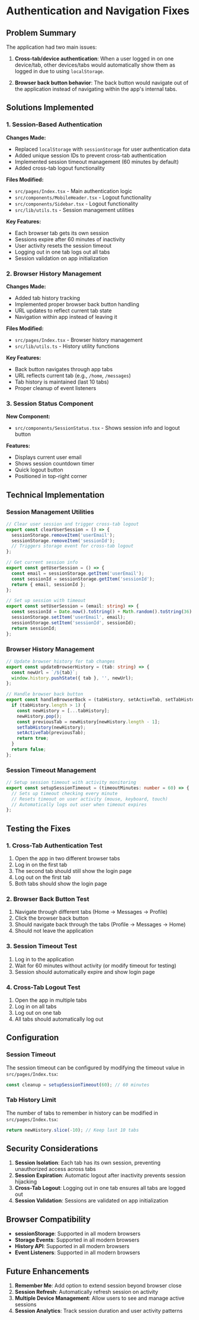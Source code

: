 # Authentication and Navigation Fixes

## Problem Summary

The application had two main issues:

1. **Cross-tab/device authentication**: When a user logged in on one device/tab, other devices/tabs would automatically show them as logged in due to using `localStorage`.

2. **Browser back button behavior**: The back button would navigate out of the application instead of navigating within the app's internal tabs.

## Solutions Implemented

### 1. Session-Based Authentication

**Changes Made:**
- Replaced `localStorage` with `sessionStorage` for user authentication data
- Added unique session IDs to prevent cross-tab authentication
- Implemented session timeout management (60 minutes by default)
- Added cross-tab logout functionality

**Files Modified:**
- `src/pages/Index.tsx` - Main authentication logic
- `src/components/MobileHeader.tsx` - Logout functionality
- `src/components/Sidebar.tsx` - Logout functionality
- `src/lib/utils.ts` - Session management utilities

**Key Features:**
- Each browser tab gets its own session
- Sessions expire after 60 minutes of inactivity
- User activity resets the session timeout
- Logging out in one tab logs out all tabs
- Session validation on app initialization

### 2. Browser History Management

**Changes Made:**
- Added tab history tracking
- Implemented proper browser back button handling
- URL updates to reflect current tab state
- Navigation within app instead of leaving it

**Files Modified:**
- `src/pages/Index.tsx` - Browser history management
- `src/lib/utils.ts` - History utility functions

**Key Features:**
- Back button navigates through app tabs
- URL reflects current tab (e.g., `/home`, `/messages`)
- Tab history is maintained (last 10 tabs)
- Proper cleanup of event listeners

### 3. Session Status Component

**New Component:**
- `src/components/SessionStatus.tsx` - Shows session info and logout button

**Features:**
- Displays current user email
- Shows session countdown timer
- Quick logout button
- Positioned in top-right corner

## Technical Implementation

### Session Management Utilities

```typescript
// Clear user session and trigger cross-tab logout
export const clearUserSession = () => {
  sessionStorage.removeItem('userEmail');
  sessionStorage.removeItem('sessionId');
  // Triggers storage event for cross-tab logout
};

// Get current session info
export const getUserSession = () => {
  const email = sessionStorage.getItem('userEmail');
  const sessionId = sessionStorage.getItem('sessionId');
  return { email, sessionId };
};

// Set up session with timeout
export const setUserSession = (email: string) => {
  const sessionId = Date.now().toString() + Math.random().toString(36).substr(2, 9);
  sessionStorage.setItem('userEmail', email);
  sessionStorage.setItem('sessionId', sessionId);
  return sessionId;
};
```

### Browser History Management

```typescript
// Update browser history for tab changes
export const updateBrowserHistory = (tab: string) => {
  const newUrl = `/${tab}`;
  window.history.pushState({ tab }, '', newUrl);
};

// Handle browser back button
export const handleBrowserBack = (tabHistory, setActiveTab, setTabHistory) => {
  if (tabHistory.length > 1) {
    const newHistory = [...tabHistory];
    newHistory.pop();
    const previousTab = newHistory[newHistory.length - 1];
    setTabHistory(newHistory);
    setActiveTab(previousTab);
    return true;
  }
  return false;
};
```

### Session Timeout Management

```typescript
// Setup session timeout with activity monitoring
export const setupSessionTimeout = (timeoutMinutes: number = 60) => {
  // Sets up timeout checking every minute
  // Resets timeout on user activity (mouse, keyboard, touch)
  // Automatically logs out user when timeout expires
};
```

## Testing the Fixes

### 1. Cross-Tab Authentication Test
1. Open the app in two different browser tabs
2. Log in on the first tab
3. The second tab should still show the login page
4. Log out on the first tab
5. Both tabs should show the login page

### 2. Browser Back Button Test
1. Navigate through different tabs (Home → Messages → Profile)
2. Click the browser back button
3. Should navigate back through the tabs (Profile → Messages → Home)
4. Should not leave the application

### 3. Session Timeout Test
1. Log in to the application
2. Wait for 60 minutes without activity (or modify timeout for testing)
3. Session should automatically expire and show login page

### 4. Cross-Tab Logout Test
1. Open the app in multiple tabs
2. Log in on all tabs
3. Log out on one tab
4. All tabs should automatically log out

## Configuration

### Session Timeout
The session timeout can be configured by modifying the timeout value in `src/pages/Index.tsx`:

```typescript
const cleanup = setupSessionTimeout(60); // 60 minutes
```

### Tab History Limit
The number of tabs to remember in history can be modified in `src/pages/Index.tsx`:

```typescript
return newHistory.slice(-10); // Keep last 10 tabs
```

## Security Considerations

1. **Session Isolation**: Each tab has its own session, preventing unauthorized access across tabs
2. **Session Expiration**: Automatic logout after inactivity prevents session hijacking
3. **Cross-Tab Logout**: Logging out in one tab ensures all tabs are logged out
4. **Session Validation**: Sessions are validated on app initialization

## Browser Compatibility

- **sessionStorage**: Supported in all modern browsers
- **Storage Events**: Supported in all modern browsers
- **History API**: Supported in all modern browsers
- **Event Listeners**: Supported in all modern browsers

## Future Enhancements

1. **Remember Me**: Add option to extend session beyond browser close
2. **Session Refresh**: Automatically refresh session on activity
3. **Multiple Device Management**: Allow users to see and manage active sessions
4. **Session Analytics**: Track session duration and user activity patterns 